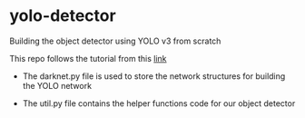 # yolo-detector
 Building the object detector using YOLO v3 from scratch

 This repo follows the tutorial from this [link](https://pyimagesearch.com/2021/11/01/training-an-object-detector-from-scratch-in-pytorch/)


- The darknet.py file is used to store the network structures for building the YOLO network

- The util.py file contains the helper functions code for our object detector
